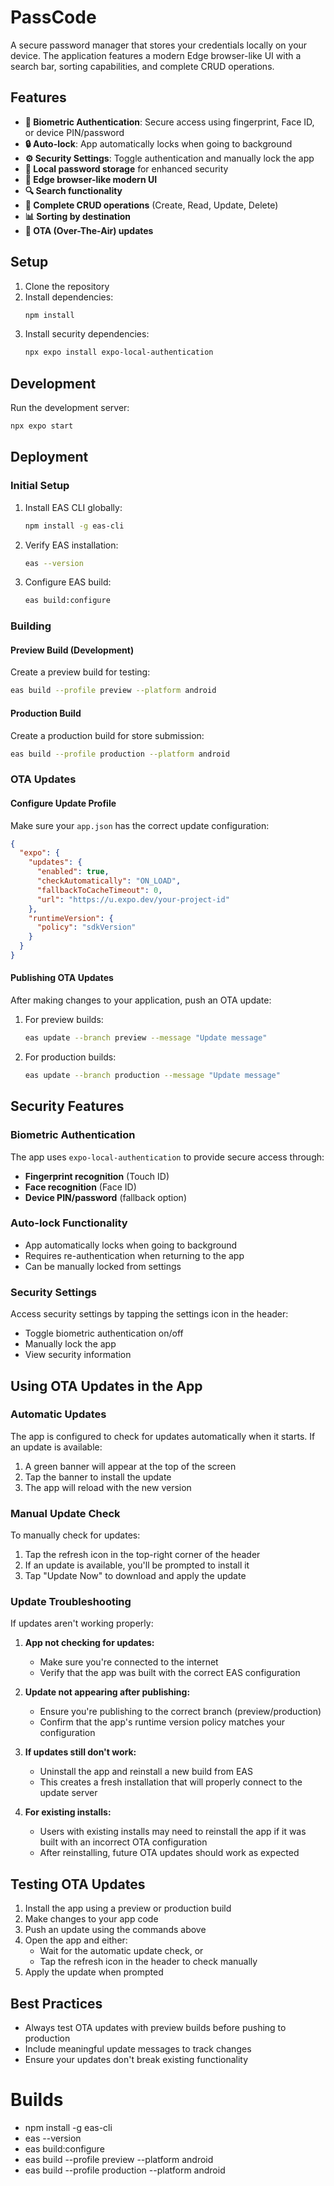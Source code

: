 # PassCode

A secure password manager that stores your credentials locally on your device. The application features a modern Edge browser-like UI with a search bar, sorting capabilities, and complete CRUD operations.

## Features

- **🔐 Biometric Authentication**: Secure access using fingerprint, Face ID, or device PIN/password
- **🔒 Auto-lock**: App automatically locks when going to background
- **⚙️ Security Settings**: Toggle authentication and manually lock the app
- **📱 Local password storage** for enhanced security
- **🎨 Edge browser-like modern UI**
- **🔍 Search functionality**
- **📝 Complete CRUD operations** (Create, Read, Update, Delete)
- **📊 Sorting by destination**
- **🔄 OTA (Over-The-Air) updates**

## Setup

1. Clone the repository
2. Install dependencies:
   ```bash
   npm install
   ```
3. Install security dependencies:
   ```bash
   npx expo install expo-local-authentication
   ```

## Development

Run the development server:
```bash
npx expo start
```

## Deployment

### Initial Setup

1. Install EAS CLI globally:
   ```bash
   npm install -g eas-cli
   ```

2. Verify EAS installation:
   ```bash
   eas --version
   ```

3. Configure EAS build:
   ```bash
   eas build:configure
   ```

### Building

#### Preview Build (Development)

Create a preview build for testing:
```bash
eas build --profile preview --platform android
```

#### Production Build

Create a production build for store submission:
```bash
eas build --profile production --platform android
```

### OTA Updates

#### Configure Update Profile

Make sure your `app.json` has the correct update configuration:
```json
{
  "expo": {
    "updates": {
      "enabled": true,
      "checkAutomatically": "ON_LOAD",
      "fallbackToCacheTimeout": 0,
      "url": "https://u.expo.dev/your-project-id"
    },
    "runtimeVersion": {
      "policy": "sdkVersion"
    }
  }
}
```

#### Publishing OTA Updates

After making changes to your application, push an OTA update:

1. For preview builds:
   ```bash
   eas update --branch preview --message "Update message"
   ```

2. For production builds:
   ```bash
   eas update --branch production --message "Update message"
   ```

## Security Features

### Biometric Authentication
The app uses `expo-local-authentication` to provide secure access through:
- **Fingerprint recognition** (Touch ID)
- **Face recognition** (Face ID)
- **Device PIN/password** (fallback option)

### Auto-lock Functionality
- App automatically locks when going to background
- Requires re-authentication when returning to the app
- Can be manually locked from settings

### Security Settings
Access security settings by tapping the settings icon in the header:
- Toggle biometric authentication on/off
- Manually lock the app
- View security information

## Using OTA Updates in the App

### Automatic Updates

The app is configured to check for updates automatically when it starts. If an update is available:
1. A green banner will appear at the top of the screen
2. Tap the banner to install the update
3. The app will reload with the new version

### Manual Update Check

To manually check for updates:
1. Tap the refresh icon in the top-right corner of the header
2. If an update is available, you'll be prompted to install it
3. Tap "Update Now" to download and apply the update

### Update Troubleshooting

If updates aren't working properly:

1. **App not checking for updates:**
   - Make sure you're connected to the internet
   - Verify that the app was built with the correct EAS configuration

2. **Update not appearing after publishing:**
   - Ensure you're publishing to the correct branch (preview/production)
   - Confirm that the app's runtime version policy matches your configuration

3. **If updates still don't work:**
   - Uninstall the app and reinstall a new build from EAS
   - This creates a fresh installation that will properly connect to the update server

4. **For existing installs:**
   - Users with existing installs may need to reinstall the app if it was built with an incorrect OTA configuration
   - After reinstalling, future OTA updates should work as expected

## Testing OTA Updates

1. Install the app using a preview or production build
2. Make changes to your app code
3. Push an update using the commands above
4. Open the app and either:
   - Wait for the automatic update check, or
   - Tap the refresh icon in the header to check manually
5. Apply the update when prompted

## Best Practices

- Always test OTA updates with preview builds before pushing to production
- Include meaningful update messages to track changes
- Ensure your updates don't break existing functionality

# Builds

- npm install -g eas-cli
- eas --version
- eas build:configure
- eas build --profile preview --platform android
- eas build --profile production --platform android
